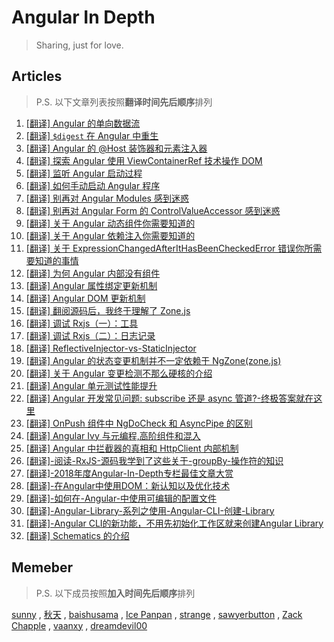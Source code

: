 # Angular In Depth

> Sharing, just for love.

## Articles

> P.S. 以下文章列表按照**翻译时间先后顺序**排列

1. [[翻译] Angular 的单向数据流](articles/angular-48.[翻译]-Angular-的单向数据流.md)
2. [[翻译] `$digest` 在 Angular 中重生](articles/angular-5.[翻译]-$digest-在-Angular-中重生.md)
3. [[翻译] Angular 的 @Host 装饰器和元素注入器](articles/angular-81.[翻译]-Angular-的-@Host-装饰器和元素注入器.md)
4. [[翻译] 探索 Angular 使用 ViewContainerRef 技术操作 DOM](articles/angular-3.[翻译]-探索-Angular-使用-ViewContainerRef-技术操作-DOM.md)
5. [[翻译] 监听 Angular 启动过程](articles/angular-related-1.[翻译]-监听-Angular-启动过程.md)
6. [[翻译] 如何手动启动 Angular 程序](articles/angular-1.[翻译]-如何手动启动-Angular-程序.md)
7. [[翻译] 别再对 Angular Modules 感到迷惑](articles/angular-19.[翻译]-别再对-Angular-Modules-感到迷惑.md)
8. [[翻译] 别再对 Angular Form 的 ControlValueAccessor 感到迷惑](articles/angular-32.[翻译]-别再对-Angular-Form-的-ControlValueAccessor-感到迷惑.md)
9. [[翻译] 关于 Angular 动态组件你需要知道的](articles/angular-6.[翻译]-关于-Angular-动态组件你需要知道的.md)
10. [[翻译] 关于 Angular 依赖注入你需要知道的](articles/angular-65.[翻译]-关于-Angular-依赖注入你需要知道的.md)
11. [[翻译] 关于 ExpressionChangedAfterItHasBeenCheckedError 错误你所需要知道的事情](articles/angular-4.[翻译]-关于-ExpressionChangedAfterItHasBeenCheckedError-错误你所需要知道的事情.md)
12. [[翻译] 为何 Angular 内部没有组件](articles/angular-16.[翻译]-为何-Angular-内部没有组件.md)
13. [[翻译] Angular 属性绑定更新机制](articles/angular-15.[翻译]-Angular-属性绑定更新机制.md)
14. [[翻译] Angular DOM 更新机制](articles/angular-14.[翻译]-Angular-DOM-更新机制.md)
15. [[翻译] 翻阅源码后，我终于理解了 Zone.js](articles/angular-35.[翻译]-翻阅源码后，我终于理解了Zone.js.md)
16. [[翻译] 调试 Rxjs（一）：工具](articles/rxjs-2.[翻译]-调试-Rxjs（一）：工具.md)
17. [[翻译] 调试 Rxjs（二）：日志记录](articles/rxjs-5.[翻译]-调试-Rxjs（二）：日志记录.md)
18. [[翻译] ReflectiveInjector-vs-StaticInjector](articles/angular-18.[翻译]-Angular-的-ReflectiveInjector-vs-StaticInjector)
19. [[翻译] Angular 的状态变更机制并不一定依赖于 NgZone(zone.js)](articles/angular-40.[翻译]-Angular的状态变更机制并不一定依赖于NgZone(zone.js).md)
20. [[翻译] 关于 Angular 变更检测不那么硬核的介绍](articles/angular-142.[翻译]-关于Angular变更检测不那么硬核的介绍.md)
21. [[翻译] Angular 单元测试性能提升](articles/angular-71.[翻译]-Angular-单元测试性能提升.md)
22. [[翻译] Angular 开发常见问题: subscribe 还是 async 管道?-终极答案就在这里](articles/angular-123.[翻译]-Angular-开发常见问题-subscribe-还是-async-管道-终极答案就在这里.md)
23. [[翻译] OnPush 组件中 NgDoCheck 和 AsyncPipe 的区别](articles/rxjs-37.[翻译]-OnPush-组件中-NgDoCheck-和-AsyncPipe-的区别.md)
24. [[翻译] Angular Ivy 与元编程,高阶组件和混入](articles/nrwl-1.[翻译]-Angular-Ivy-与元编程,高阶组件和混入.md)
25. [[翻译] Angular 中拦截器的真相和 HttpClient 内部机制](articles/rxjs-17.[翻译]-Angular-中拦截器的真相和-HttpClient-内部机制.md)
26. [[翻译]-阅读-RxJS-源码我学到了这些关于-groupBy-操作符的知识](articles/rxjs-36.[翻译]-阅读-RxJS-源码我学到了这些关于-groupBy-操作符的知识.md)
27. [[翻译]-2018年度Angular-In-Depth专栏最佳文章大赏](articles/angular-150.[翻译]-2018年度Angular-In-Depth专栏最佳文章大赏.md)
28. [[翻译]-在Angular中使用DOM：新认知以及优化技术](articles/angular-73.[翻译]-在Angular中使用DOM：新认知以及优化技术.md)
29. [[翻译]-如何在-Angular-中使用可编辑的配置文件](articles/others-1.[翻译]-如何在-Angular-中使用可编辑的配置文件.md)
30. [[翻译]-Angular-Library-系列之使用-Angular-CLI-创建-Library](articles/angular-78.[翻译]-Angular-Library-系列之使用-Angular-CLI-创建-Library.md)
31. [[翻译]-Angular CLI的新功能，不用先初始化工作区就来创建Angular Library](articles/angular-154.[翻译]-AngularCLI的新功能，不用先初始化工作区就来创建Angular-Library.md)
32. [[翻译] Schematics 的介绍](articles/angular-blog-1.[翻译]-Schematics的介绍.md)
## Memeber 

> P.S. 以下成员按照**加入时间先后顺序**排列

[sunny](https://segmentfault.com/u/lx1036/articles) , [秋天](http://www.github.com/jkhhuse) , [baishusama](https://github.com/baishusama) , [Ice Panpan](http://www.github.com/TanYiBing) , [strange]() , [sawyerbutton](https://github.com/sawyerbutton) , [Zack Chapple](https://twitter.com/ZChapple) , [vaanxy](https://github.com/vaanxy) , [dreamdevil00](https://github.com/dreamdevil00)
